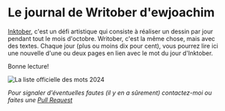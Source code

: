 # Le journal de Writober d'ewjoachim

[Inktober](https://inktober.com/), c'est un défi artistique qui consiste à réaliser un
dessin par jour pendant tout le mois d'octobre. Writober, c'est la même chose, mais avec
des textes. Chaque jour (plus ou moins dix pour cent), vous pourrez lire ici une nouvelle
d'une ou deux pages en lien avec le mot du jour d'Inktober.

Bonne lecture!

![La liste officielle des mots 2024](https://images.squarespace-cdn.com/content/v1/5af1bd791aef1d143f85e67e/19486d4d-d093-41be-9937-77001ee02b1d/2024promptlist.jpg?format=2500w)

_Pour signaler d'éventuelles fautes (il y en a sûrement) contactez-moi ou faites une [Pull Request](https://github.com/ewjoachim/writober)_

